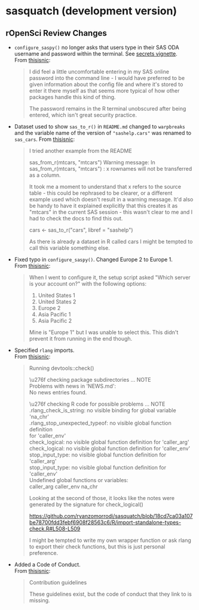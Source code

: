 # sasquatch (development version)

## rOpenSci Review Changes

- `configure_saspy()` no longer asks that users type in their SAS ODA username and password within the terminal. See [secrets vignette](https://cran.r-project.org/web/packages/httr/vignettes/secrets.html).  
  From [thisisnic](https://github.com/ropensci/software-review/issues/673#issuecomment-2833364073):

  > I did feel a little uncomfortable entering in my SAS online password into the command line - I would have preferred to be given information about the config file and where it's stored to enter it there myself as that seems more typical of how other packages handle this kind of thing.
  > 
  > The password remains in the R terminal unobscured after being entered, which isn't great security practice.

- Dataset used to show `sas_to_r()` in `README.md` changed to `warpbreaks` and the variable name of the version of `"sashelp.cars"` was renamed to `sas_cars`.
  From [thisisnic](https://github.com/ropensci/software-review/issues/673#issuecomment-2833364073):  

  > I tried another example from the README
  >
  > sas_from_r(mtcars, "mtcars")
  > Warning message:
  > In sas_from_r(mtcars, "mtcars") :
  > x rownames will not be transferred as a column.
  >
  > It took me a moment to understand that x refers to the source table - this could be rephrased to be clearer, or a different example used which doesn't result in a warning message.
  > It'd also be handy to have it explained explicitly that this creates it as "mtcars" in the current SAS session - this wasn't clear to me and I had to check the docs to find this out.
  >
  > cars <- sas_to_r("cars", libref = "sashelp")
  > 
  > As there is already a dataset in R called cars I might be tempted to call this variable something else.
    
- Fixed typo in `configure_saspy()`. Changed Europe 2 to Europe 1.  
  From [thisisnic](https://github.com/ropensci/software-review/issues/673#issuecomment-2833364073):

  > When I went to configure it, the setup script asked "Which server is your account on?" with the following options:
  > 
  > 1. United States 1
  > 2. United States 2
  > 3. Europe 2
  > 4. Asia Pacific 1
  > 5. Asia Pacific 2
  > 
  > Mine is "Europe 1" but I was unable to select this. This didn't prevent it from running in the end though.

- Specified `rlang` imports.  
  From [thisisnic](https://github.com/ropensci/software-review/issues/673#issuecomment-2833364073):

  > Running devtools::check()  
  >   
  > \u276f checking package subdirectories ... NOTE  
  >   Problems with news in 'NEWS.md':  
  >   No news entries found.  
  >   
  > \u276f checking R code for possible problems ... NOTE  
  >   .rlang_check_is_string: no visible binding for global variable 'na_chr'  
  >   .rlang_stop_unexpected_typeof: no visible global function definition  
  >     for 'caller_env'  
  >   check_logical: no visible global function definition for 'caller_arg'  
  >   check_logical: no visible global function definition for 'caller_env'  
  >   stop_input_type: no visible global function definition for 'caller_arg'  
  >   stop_input_type: no visible global function definition for 'caller_env'  
  >   Undefined global functions or variables:  
  >     caller_arg caller_env na_chr  
  >   
  > Looking at the second of those, it looks like the notes were generated by the signature for check_logical()  
  >   
  > https://github.com/ryanzomorrodi/sasquatch/blob/18cd7ca03a107be78700fdd3febf6908f28563c6/R/import-standalone-types-check.R#L508-L509  
  >   
  > I might be tempted to write my own wrapper function or ask rlang to export their check functions, but this is just personal preference.  
- Added a Code of Conduct.  
  From [thisisnic](https://github.com/ropensci/software-review/issues/673#issuecomment-2833364073):

  > Contribution guidelines
  > 
  > These guidelines exist, but the code of conduct that they link to is missing.
